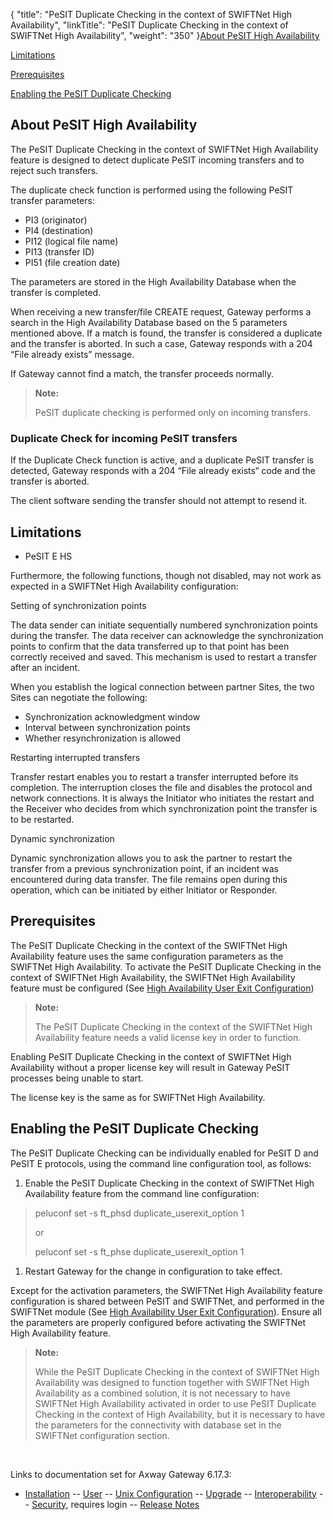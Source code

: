 {
    "title": "PeSIT Duplicate Checking in the context of SWIFTNet High Availability",
    "linkTitle": "PeSIT Duplicate Checking in the context of SWIFTNet High Availability",
    "weight": "350"
}[About PeSIT High Availability](#About)

[Limitations](#Limitati)

[Prerequisites](#Prerequi)

[Enabling the PeSIT Duplicate Checking](#Enabling)

<span id="About"></span>

## About PeSIT High Availability

The PeSIT Duplicate Checking in the context of SWIFTNet High Availability feature is designed to detect duplicate PeSIT incoming transfers and to reject such transfers.

The duplicate check function is performed using the following PeSIT transfer parameters:

-   PI3 (originator)
-   PI4 (destination)
-   PI12 (logical file name)
-   PI13 (transfer ID)
-   PI51 (file creation date)

The parameters are stored in the High Availability Database when the transfer is completed.

When receiving a new transfer/file CREATE request, Gateway performs a search in the High Availability Database based on the 5 parameters mentioned above. If a match is found, the transfer is considered a duplicate and the transfer is aborted. In such a case, Gateway responds with a 204 “File already exists” message.

If Gateway cannot find a match, the transfer proceeds normally.

> **Note:**
>
> PeSIT duplicate checking is performed only on incoming transfers.

### Duplicate Check for incoming PeSIT transfers

If the Duplicate Check function is active, and a duplicate PeSIT transfer is detected, Gateway responds with a 204 “File already exists“ code and the transfer is aborted.

The client software sending the transfer should not attempt to resend it.

<span id="Limitati"></span>

## Limitations

-   PeSIT E HS

Furthermore, the following functions, though not disabled, may not work as expected in a SWIFTNet High Availability configuration:

Setting of synchronization points

The data sender can initiate sequentially numbered synchronization points during the transfer. The data receiver can acknowledge the synchronization points to confirm that the data transferred up to that point has been correctly received and saved. This mechanism is used to restart a transfer after an incident.

When you establish the logical connection between partner Sites, the two Sites can negotiate the following:

-   Synchronization acknowledgment window
-   Interval between synchronization points
-   Whether resynchronization is allowed

Restarting interrupted transfers

Transfer restart enables you to restart a transfer interrupted before its completion. The interruption closes the file and disables the protocol and network connections. It is always the Initiator who initiates the restart and the Receiver who decides from which synchronization point the transfer is to be restarted.

Dynamic synchronization

Dynamic synchronization allows you to ask the partner to restart the transfer from a previous synchronization point, if an incident was encountered during data transfer. The file remains open during this operation, which can be initiated by either Initiator or Responder.

<span id="Prerequi"></span>

## Prerequisites

The PeSIT Duplicate Checking in the context of the SWIFTNet High Availability feature uses the same configuration parameters as the SWIFTNet High Availability. To activate the PeSIT Duplicate Checking in the context of SWIFTNet High Availability, the SWIFTNet High Availability feature must be configured (See [High Availability User Exit Configuration](../swiftnet_ha_user_exit_config))

> **Note:**
>
> The PeSIT Duplicate Checking in the context of the SWIFTNet High Availability feature needs a valid license key in order to function.

Enabling PeSIT Duplicate Checking in the context of SWIFTNet High Availability without a proper license key will result in Gateway PeSIT processes being unable to start.

The license key is the same as for SWIFTNet High Availability.

<span id="Enabling"></span>

## Enabling the PeSIT Duplicate Checking

The PeSIT Duplicate Checking can be individually enabled for PeSIT D and PeSIT E protocols, using the command line configuration tool, as follows:

1.  Enable the PeSIT Duplicate Checking in the context of SWIFTNet High Availability feature from the command line configuration:

> <span class="code">peluconf set -s ft\_phsd duplicate\_userexit\_option 1</span>
>
> or
>
> <span class="code">peluconf set -s ft\_phse duplicate\_userexit\_option 1</span>

1.  Restart Gateway for the change in configuration to take effect.

Except for the activation parameters, the SWIFTNet High Availability feature configuration is shared between PeSIT and SWIFTNet, and performed in the SWIFTNet module (See [High Availability User Exit Configuration](../swiftnet_ha_user_exit_config)). Ensure all the parameters are properly configured before activating the SWIFTNet High Availability feature.

> **Note:**
>
> While the PeSIT Duplicate Checking in the context of SWIFTNet High Availability was designed to function together with SWIFTNet High Availability as a combined solution, it is not necessary to have SWIFTNet High Availability activated in order to use PeSIT Duplicate Checking in the context of High Availability, but it is necessary to have the parameters for the connectivity with database set in the SWIFTNet configuration section.

 

Links to documentation set for Axway Gateway <span class="mc-variable axway_variables.Release_Number variable">6.17.3</span>:

-   [Installation](#) -- [User](#) -- [Unix Configuration](#) -- [Upgrade](#) -- [Interoperability](#) -- [Security](#), requires login -- [Release Notes](#)
